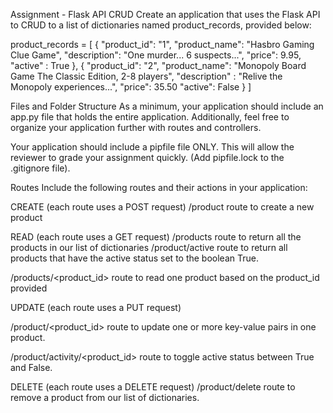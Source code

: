 Assignment - Flask API CRUD
Create an application that uses the Flask API to CRUD to a list of dictionaries named product_records, provided below:

product_records = [
{
"product_id": "1",
"product_name": "Hasbro Gaming Clue Game",
"description": "One murder... 6 suspects...",
"price": 9.95,
"active" : True
},
{
"product_id": "2",
"product_name": "Monopoly Board Game The Classic Edition, 2-8 players",
"description" : "Relive the Monopoly experiences...",
"price": 35.50
"active": False
}
]

Files and Folder Structure
As a minimum, your application should include an app.py file that holds the entire application. Additionally, feel free to organize your application further with routes and controllers.

Your application should include a pipfile file ONLY. This will allow the reviewer to grade your assignment quickly. (Add pipfile.lock to the .gitignore file).

Routes
Include the following routes and their actions in your application:

CREATE (each route uses a POST request)
/product route to create a new product

READ (each route uses a GET request)
/products route to return all the products in our list of dictionaries
/product/active route to return all products that have the active status set to the boolean True.

/products/<product_id> route to read one product based on the product_id provided

UPDATE (each route uses a PUT request)

/product/<product_id> route to update one or more key-value pairs in one product.

/product/activity/<product_id> route to toggle active status between True and False.

DELETE (each route uses a DELETE request)
/product/delete route to remove a product from our list of dictionaries.
